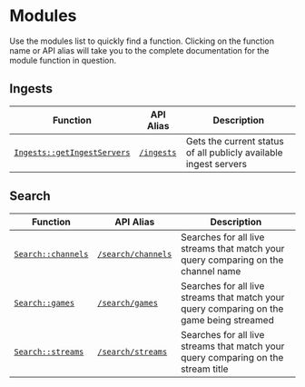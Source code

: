 # Modules
Use the modules list to quickly find a function.  Clicking on the function name or API alias will take you to the complete documentation for the module function in question.

## Ingests
Function | API Alias | Description
-------- | --------- | -----------
[`Ingests::getIngestServers`](./Ingests.md#ingestsgetingestservers) | [`/ingests`](./Ingests.md#ingestsgetingestservers) | Gets the current status of all publicly available ingest servers


## Search
Function | API Alias | Description
-------- | --------- | -----------
[`Search::channels`](./Search.md#searchchannels) | [`/search/channels`](./Search.md#searchchannels) | Searches for all live streams that match your query comparing on the channel name
[`Search::games`](./Search.md#searchgames) | [`/search/games`](./Search.md#searchgames) | Searches for all live streams that match your query comparing on the game being streamed
[`Search::streams`](./Search.md#searchstreams) | [`/search/streams`](./Search.md#searchstreams) | Searches for all live streams that match your query comparing on the stream title
